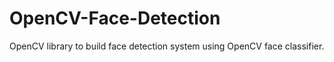 # OpenCV-Face-Detection
OpenCV library to build face detection system using OpenCV face classifier. 
